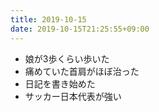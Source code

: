 ```yaml
---
title: 2019-10-15
date: 2019-10-15T21:25:55+09:00
---
```


- 娘が3歩くらい歩いた
- 痛めていた首肩がほぼ治った
- 日記を書き始めた
- サッカー日本代表が強い
